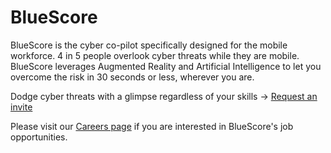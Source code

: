 <h1>BlueScore</h1>

BlueScore is the cyber co-pilot specifically designed for the mobile workforce. 
4 in 5 people overlook cyber threats while they are mobile. 
BlueScore leverages Augmented Reality and Artificial Intelligence to let you overcome the risk in 30 seconds or less, wherever you are.

Dodge cyber threats with a glimpse regardless of your skills → [Request an invite](https://getbakkal.com)

Please visit our [Careers page](https://wellfound.com/company/bluescoreai) if you are interested in BlueScore's job opportunities.
